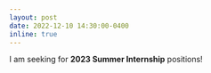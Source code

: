 ```yaml
---
layout: post
date: 2022-12-10 14:30:00-0400
inline: true
---
```


I am seeking for <b>2023 Summer Internship</b> positions!
